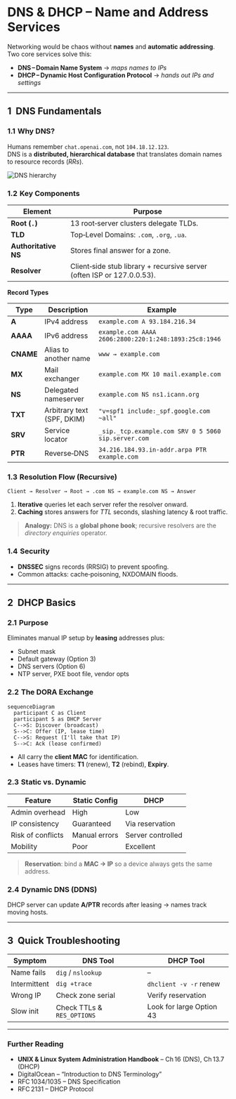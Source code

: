 # DNS & DHCP – Name and Address Services

Networking would be chaos without **names** and **automatic addressing**.  
Two core services solve this:

* **DNS – Domain Name System** → *maps names to IPs*  
* **DHCP – Dynamic Host Configuration Protocol** → *hands out IPs and settings*

---

## 1  DNS Fundamentals

### 1.1  Why DNS?

Humans remember `chat.openai.com`, not `104.18.12.123`.  
DNS is a **distributed, hierarchical database** that translates domain names to resource records (*RRs*).

![DNS hierarchy](https://upload.wikimedia.org/wikipedia/commons/b/b3/Illustration_DNS-en.svg)

### 1.2  Key Components

| Element | Purpose |
|---------|---------|
| **Root (`.`)** | 13 root‑server clusters delegate TLDs. |
| **TLD** | Top‑Level Domains: `.com`, `.org`, `.ua`. |
| **Authoritative NS** | Stores final answer for a zone. |
| **Resolver** | Client‑side stub library + recursive server (often ISP or 127.0.0.53). |

**Record Types**

| Type | Description | Example |
|------|-------------|---------|
| **A** | IPv4 address | `example.com A 93.184.216.34` |
| **AAAA** | IPv6 address | `example.com AAAA 2606:2800:220:1:248:1893:25c8:1946` |
| **CNAME** | Alias to another name | `www → example.com` |
| **MX** | Mail exchanger | `example.com MX 10 mail.example.com` |
| **NS** | Delegated nameserver | `example.com NS ns1.icann.org` |
| **TXT** | Arbitrary text (SPF, DKIM) | `"v=spf1 include:_spf.google.com ~all"` |
| **SRV** | Service locator | `_sip._tcp.example.com SRV 0 5 5060 sip.server.com` |
| **PTR** | Reverse‑DNS | `34.216.184.93.in-addr.arpa PTR example.com` |

### 1.3  Resolution Flow (Recursive)

```
Client → Resolver → Root → .com NS → example.com NS → Answer
```   

1. **Iterative** queries let each server refer the resolver onward.  
2. **Caching** stores answers for *TTL* seconds, slashing latency & root traffic.

> **Analogy:** DNS is a **global phone book**; recursive resolvers are the *directory enquiries* operator.

### 1.4  Security

* **DNSSEC** signs records (RRSIG) to prevent spoofing.  
* Common attacks: cache‑poisoning, NXDOMAIN floods.

---

## 2  DHCP Basics

### 2.1  Purpose

Eliminates manual IP setup by **leasing** addresses plus:

* Subnet mask  
* Default gateway (Option 3)  
* DNS servers (Option 6)  
* NTP server, PXE boot file, vendor opts

### 2.2  The DORA Exchange

```mermaid
sequenceDiagram
  participant C as Client
  participant S as DHCP Server
  C-->S: Discover (broadcast)
  S-->C: Offer (IP, lease time)
  C-->S: Request (I'll take that IP)
  S-->C: Ack (lease confirmed)
```

* All carry the **client MAC** for identification.  
* Leases have timers: **T1** (renew), **T2** (rebind), **Expiry**.

### 2.3  Static vs. Dynamic

| Feature | Static Config | DHCP |
|---------|---------------|------|
| Admin overhead | High | Low |
| IP consistency | Guaranteed | Via reservation |
| Risk of conflicts | Manual errors | Server controlled |
| Mobility | Poor | Excellent |

> **Reservation**: bind a **MAC → IP** so a device always gets the same address.

### 2.4  Dynamic DNS (DDNS)

DHCP server can update **A/PTR** records after leasing → names track moving hosts.

---

## 3  Quick Troubleshooting

| Symptom | DNS Tool | DHCP Tool |
|---------|----------|-----------|
| Name fails | `dig` / `nslookup` | – |
| Intermittent | `dig +trace` | `dhclient -v -r` renew |
| Wrong IP | Check zone serial | Verify reservation |
| Slow init | Check TTLs & `RES_OPTIONS` | Look for large Option 43 |

---

### Further Reading

* **UNIX & Linux System Administration Handbook** – Ch 16 (DNS), Ch 13.7 (DHCP)  
* DigitalOcean – “Introduction to DNS Terminology”  
* RFC 1034/1035 – DNS Specification  
* RFC 2131 – DHCP Protocol
